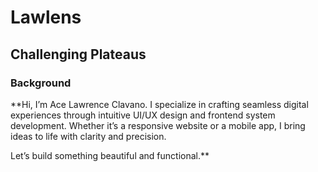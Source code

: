 # Lawlens 
## Challenging Plateaus

### Background
**Hi, I’m Ace Lawrence Clavano. I specialize in crafting seamless digital experiences through intuitive UI/UX design and frontend system development. Whether it’s a responsive website or a mobile app, I bring ideas to life with clarity and precision.

Let’s build something beautiful and functional.**
